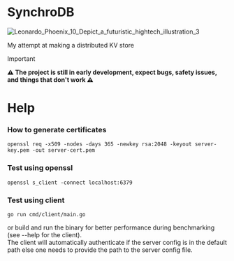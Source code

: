 # SynchroDB
![Leonardo_Phoenix_10_Depict_a_futuristic_hightech_illustration_3](https://github.com/user-attachments/assets/ef39414c-1423-49ad-9089-94ba4bb8b7cc)

My attempt at making a distributed KV store

> [!IMPORTANT]
> <strong>⚠️ The project is still in early development, expect bugs, safety issues, and things that don't work ⚠️</strong> 

# Help

### How to generate certificates

```
openssl req -x509 -nodes -days 365 -newkey rsa:2048 -keyout server-key.pem -out server-cert.pem
```


### Test using openssl

```
openssl s_client -connect localhost:6379
```


### Test using client

```
go run cmd/client/main.go
```
or build and run the binary for better performance during benchmarking (see --help for the client).
<br>
The client will automatically authenticate if the server config is in the default path else one needs to provide the path to the server config file.

